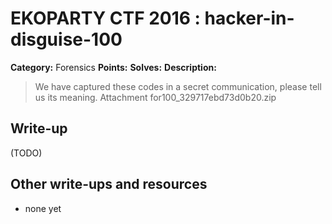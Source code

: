 # EKOPARTY CTF 2016 : hacker-in-disguise-100

**Category:** Forensics
**Points:**
**Solves:**
**Description:**

> We have captured these codes in a secret communication, please tell us its meaning.  Attachment for100_329717ebd73d0b20.zip


## Write-up

(TODO)

## Other write-ups and resources

* none yet

